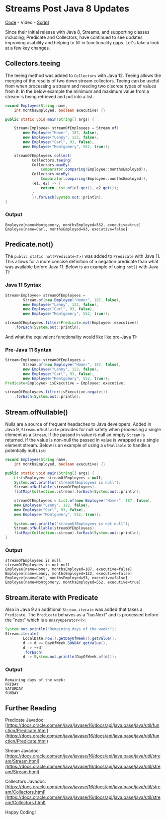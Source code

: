 # Streams Post Java 8 Updates

[Code](https://github.com/wkorando/sip-of-java/tree/main/017-streams-updates) - Video - [Script](https://github.com/wkorando/sip-of-java/blob/main/017-streams-updates/script.srt)

Since their initial release with Java 8, Streams, and supporting classes including; Predicate and Collectors, have continued to see updates improving usability and helping to fill in functionality gaps. Let's take a look at a few key changes.

## Collectors.teeing

The teeing method was added to `Collectors` with Java 12. Teeing allows the merging of the results of two down stream collectors. Teeing can be useful from when processing a stream and needing two discrete types of values from it. In the below example the minimum and maximum value from a stream is being retrieved and put into a list. 

```java
record Employee(String name, 
	int monthsEmployed, boolean executive) {}

public static void main(String[] args) {

	Stream<Employee> streamOfEmployees = Stream.of(
		new Employee("Homer", 187, false),
		new Employee("Lenny", 122, false),
		new Employee("Carl", 93, false),
		new Employee("Montgomery", 552, true));

	streamOfEmployees.collect(
			Collectors.teeing(
			Collectors.maxBy(
				Comparator.comparing(Employee::monthsEmployed)),
			Collectors.minBy(
				Comparator.comparing(Employee::monthsEmployed)), 
            (e1, e2) -> {
                return List.of(e1.get(), e2.get());
            }
			)).forEach(System.out::println);
}
```

### Output

```
Employee[name=Montgomery, monthsEmployed=552, executive=true]
Employee[name=Carl, monthsEmployed=93, executive=false]
```

## Predicate.not()

The `public static not(Predicate<T>)` was added to `Predicate` with Java 11. This allows for a more concise definition of a negation predicate than what was available before Java 11. Below is an example of using `not()` with Java 11: 

### Java 11 Syntax
```java
Stream<Employee> streamOfEmployees = 
		Stream.of(new Employee("Homer", 187, false),
		new Employee("Lenny", 122, false), 
		new Employee("Carl", 93, false),
		new Employee("Montgomery", 552, true));

streamOfEmployees.filter(Predicate.not(Employee::executive))
	.forEach(System.out::println);
```
And what the equivalent functionality would like like pre-Java 11:

### Pre-Java 11 Syntax
```java
Stream<Employee> streamOfEmployees = 
		Stream.of(new Employee("Homer", 187, false),
		new Employee("Lenny", 122, false), 
		new Employee("Carl", 93, false),
		new Employee("Montgomery", 552, true));
Predicate<Employee> isExecutive = Employee::executive;

streamOfEmployees.filter(isExecutive.negate())
	.forEach(System.out::println);
```

## Stream.ofNullable()

Nulls are a source of frequent headaches to Java developers. Added in Java 9, `Stream.ofNullable` provides for null safety when processing a single element as a `Stream`. If the passed in value is null an empty `Stream` is returned. If the value is non-null the passed in value is wrapped as a single element stream. Below is an example of using a `ofNullable` to handle a potentially null `List`:

```java
record Employee(String name, 
	int monthsEmployed, boolean executive) {}

public static void main(String[] args) {
	List<Employee> streamOfEmployees = null;
	System.out.println("streamOfEmployees is null");
	Stream.ofNullable(streamOfEmployees).
	flatMap(Collection::stream).forEach(System.out::println);

	streamOfEmployees = List.of(new Employee("Homer", 187, false),
	new Employee("Lenny", 122, false), 
	new Employee("Carl", 93, false),
	new Employee("Montgomery", 552, true));
	
	System.out.println("streamOfEmployees is not null");
	Stream.ofNullable(streamOfEmployees).
	flatMap(Collection::stream).forEach(System.out::println);
}
```

### Output

```
streamOfEmployees is null
streamOfEmployees is not null
Employee[name=Homer, monthsEmployed=187, executive=false]
Employee[name=Lenny, monthsEmployed=122, executive=false]
Employee[name=Carl, monthsEmployed=93, executive=false]
Employee[name=Montgomery, monthsEmployed=552, executive=true]
```

## Stream.iterate with Predicate

Also in Java 9 an additional `Stream.iterate` was added that takes a `Predicate`. The `Predicate` behaves as a "hasNext" and is processed before the "next" which is a `UnaryOperator<T>`:

```java
System.out.println("Remaining days of the week:");
Stream.iterate(
		LocalDate.now().getDayOfWeek().getValue(), 
		d -> d <= DayOfWeek.SUNDAY.getValue(), 
		d -> ++d)
		.forEach(
		d -> System.out.println(DayOfWeek.of(d)));
```

### Output

```
Remaining days of the week:
FRIDAY
SATURDAY
SUNDAY
```

## Further Reading

Predicate Javadoc: [https://docs.oracle.com/en/java/javase/16/docs/api/java.base/java/util/function/Predicate.html](https://docs.oracle.com/en/java/javase/16/docs/api/java.base/java/util/function/Predicate.html)

Stream Javadoc: [https://docs.oracle.com/en/java/javase/16/docs/api/java.base/java/util/stream/Stream.html](https://docs.oracle.com/en/java/javase/16/docs/api/java.base/java/util/stream/Stream.html)

Collectors Javadoc: [https://docs.oracle.com/en/java/javase/16/docs/api/java.base/java/util/stream/Collectors.html](https://docs.oracle.com/en/java/javase/16/docs/api/java.base/java/util/stream/Collectors.html)

Happy Coding!